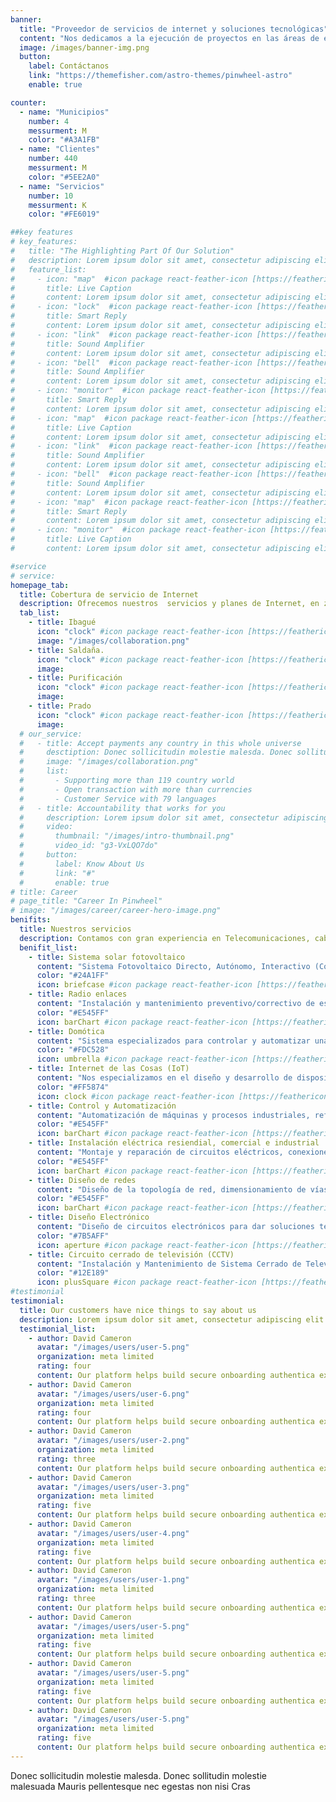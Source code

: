 ```yaml
---
banner:
  title: "Proveedor de servicios de internet y soluciones tecnológicas"
  content: "Nos dedicamos a la ejecución de proyectos en las áreas de electrónica, electricidad, Sistema Solar Fotovoltaico, sistemas y telecomunicaciones."
  image: /images/banner-img.png
  button:
    label: Contáctanos
    link: "https://themefisher.com/astro-themes/pinwheel-astro"
    enable: true

counter:
  - name: "Municipios"
    number: 4
    messurment: M
    color: "#A3A1FB"
  - name: "Clientes"
    number: 440
    messurment: M
    color: "#5EE2A0"
  - name: "Servicios"
    number: 10
    messurment: K
    color: "#FE6019"

##key features
# key_features:
#   title: "The Highlighting Part Of Our Solution"
#   description: Lorem ipsum dolor sit amet, consectetur adipiscing elit. Morbi egestas Werat viverra id et aliquet. vulputate egestas sollicitudin.
#   feature_list:
#     - icon: "map"  #icon package react-feather-icon [https://feathericons.com/]
#       title: Live Caption
#       content: Lorem ipsum dolor sit amet, consectetur adipiscing elit.
#     - icon: "lock"  #icon package react-feather-icon [https://feathericons.com/]
#       title: Smart Reply
#       content: Lorem ipsum dolor sit amet, consectetur adipiscing elit.
#     - icon: "link"  #icon package react-feather-icon [https://feathericons.com/]
#       title: Sound Amplifier
#       content: Lorem ipsum dolor sit amet, consectetur adipiscing elit.
#     - icon: "bell"  #icon package react-feather-icon [https://feathericons.com/]
#       title: Sound Amplifier
#       content: Lorem ipsum dolor sit amet, consectetur adipiscing elit.
#     - icon: "monitor"  #icon package react-feather-icon [https://feathericons.com/]
#       title: Smart Reply
#       content: Lorem ipsum dolor sit amet, consectetur adipiscing elit.
#     - icon: "map"  #icon package react-feather-icon [https://feathericons.com/]
#       title: Live Caption
#       content: Lorem ipsum dolor sit amet, consectetur adipiscing elit.
#     - icon: "link"  #icon package react-feather-icon [https://feathericons.com/]
#       title: Sound Amplifier
#       content: Lorem ipsum dolor sit amet, consectetur adipiscing elit.
#     - icon: "bell"  #icon package react-feather-icon [https://feathericons.com/]
#       title: Sound Amplifier
#       content: Lorem ipsum dolor sit amet, consectetur adipiscing elit.
#     - icon: "map"  #icon package react-feather-icon [https://feathericons.com/]
#       title: Smart Reply
#       content: Lorem ipsum dolor sit amet, consectetur adipiscing elit.
#     - icon: "monitor"  #icon package react-feather-icon [https://feathericons.com/]
#       title: Live Caption
#       content: Lorem ipsum dolor sit amet, consectetur adipiscing elit.

#service
# service:
homepage_tab:
  title: Cobertura de servicio de Internet
  description: Ofrecemos nuestros  servicios y planes de Internet, en zona urbana y rural utilizando tecnología Wi-Fi de largo alcance, por lo que la disponibilidad del servicio es del 99,5%.
  tab_list:
    - title: Ibagué
      icon: "clock" #icon package react-feather-icon [https://feathericons.com/]
      image: "/images/collaboration.png"
    - title: Saldaña.
      icon: "clock" #icon package react-feather-icon [https://feathericons.com/]
      image:
    - title: Purificación
      icon: "clock" #icon package react-feather-icon [https://feathericons.com/]
      image:
    - title: Prado
      icon: "clock" #icon package react-feather-icon [https://feathericons.com/]
      image:
  # our_service:
  #   - title: Accept payments any country in this whole universe
  #     desctiption: Donec sollicitudin molestie malesda. Donec sollitudin molestie malesuada. Mauris pellentesque nec, egestas non nisi. Cras ultricies ligula sed
  #     image: "/images/collaboration.png"
  #     list:
  #       - Supporting more than 119 country world
  #       - Open transaction with more than currencies
  #       - Customer Service with 79 languages
  #   - title: Accountability that works for you
  #     description: Lorem ipsum dolor sit amet, consectetur adipiscing elit. Morbi egestas Werat viverra id et aliquet. vulputate egestas sollicitudin.
  #     video:
  #       thumbnail: "/images/intro-thumbnail.png"
  #       video_id: "g3-VxLQO7do"
  #     button:
  #       label: Know About Us
  #       link: "#"
  #       enable: true
# title: Career
# page_title: "Career In Pinwheel"
# image: "/images/career/career-hero-image.png"
benifits:
  title: Nuestros servicios
  description: Contamos con gran experiencia en Telecomunicaciones, cableado estructurado, Seguridad electrónica (CCTV), Internet de las Cosas (IoT).Somos proveedores de Servicio de Internet (ISP) y nos especializamos en llevar Internet a zonas Rurales, con cobertura en los municipios de Ibagué, Purificación, Saldaña, Prado, Guamo, Suarez
  benifit_list:
    - title: Sistema solar fotovoltaico
      content: "Sistema Fotovoltaico Directo, Autónomo, Interactivo (Conectado a la Red) directo, Interactivo (Conectado a la Red) con respaldo de Baterías"
      color: "#24A1FF"
      icon: briefcase #icon package react-feather-icon [https://feathericons.com]
    - title: Radio enlaces
      content: "Instalación y mantenimiento preventivo/correctivo de estaciones VSAT. Radio enlaces terrestres punto a punto, punto a multipunto, y enlace Wifi."
      color: "#E545FF"
      icon: barChart #icon package react-feather-icon [https://feathericons.com]
    - title: Domótica
      content: "Sistema especializados para controlar y automatizar una vivienda o edificio. Cuenta con Sistemas de iluminación, de seguridad en el hogar, Automatización de persianas y toldos y mucho más."
      color: "#FDC528"
      icon: umbrella #icon package react-feather-icon [https://feathericons.com]
    - title: Internet de las Cosas (IoT)
      content: "Nos especializamos en el diseño y desarrollo de dispositivos que permiten conectar objetos cotidianos con el fin de controlarlos o automatizarlos y poder manipularlos de forma remota."
      color: "#FF5874"
      icon: clock #icon package react-feather-icon [https://feathericons.com]
    - title: Control y Automatización
      content: "Automatización de máquinas y procesos industriales, reformas de máquinas, diseño, armado e instalación de tableros eléctricos, control con PLC, PID y Microcontroladores programables."
      color: "#E545FF"
      icon: barChart #icon package react-feather-icon [https://feathericons.com]
    - title: Instalación eléctrica resiendial, comercial e industrial
      content: "Montaje y reparación de circuitos eléctricos, conexiones especiales, tableros de distribución de circuitos, equipos de medida, protección, SPT, control y más."
      color: "#E545FF"
      icon: barChart #icon package react-feather-icon [https://feathericons.com]
    - title: Diseño de redes
      content: "Diseño de la topología de red, dimensionamiento de vías y dispositivos que conforman la red."
      color: "#E545FF"
      icon: barChart #icon package react-feather-icon [https://feathericons.com]
    - title: Diseño Electrónico
      content: "Diseño de circuitos electrónicos para dar soluciones técnicas, al momento realizar actualizaciones, mejoras y/o modificaciones."
      color: "#7B5AFF"
      icon: aperture #icon package react-feather-icon [https://feathericons.com]
    - title: Circuito cerrado de televisión (CCTV)
      content: "Instalación y Mantenimiento de Sistema Cerrado de Televisión."
      color: "#12E189"
      icon: plusSquare #icon package react-feather-icon [https://feathericons.com]
#testimonial
testimonial:
  title: Our customers have nice things to say about us
  description: Lorem ipsum dolor sit amet, consectetur adipiscing elit. Morbi egestas Werat viverra id et aliquet. vulputate egestas sollicitudin.
  testimonial_list:
    - author: David Cameron
      avatar: "/images/users/user-5.png"
      organization: meta limited
      rating: four
      content: Our platform helps build secure onboarding authentica experiences & engage your users. We build .
    - author: David Cameron
      avatar: "/images/users/user-6.png"
      organization: meta limited
      rating: four
      content: Our platform helps build secure onboarding authentica experiences & engage your users. We build .
    - author: David Cameron
      avatar: "/images/users/user-2.png"
      organization: meta limited
      rating: three
      content: Our platform helps build secure onboarding authentica experiences & engage your users. We build .
    - author: David Cameron
      avatar: "/images/users/user-3.png"
      organization: meta limited
      rating: five
      content: Our platform helps build secure onboarding authentica experiences & engage your users. We build .
    - author: David Cameron
      avatar: "/images/users/user-4.png"
      organization: meta limited
      rating: five
      content: Our platform helps build secure onboarding authentica experiences & engage your users. We build .
    - author: David Cameron
      avatar: "/images/users/user-1.png"
      organization: meta limited
      rating: three
      content: Our platform helps build secure onboarding authentica experiences & engage your users. We build .
    - author: David Cameron
      avatar: "/images/users/user-5.png"
      organization: meta limited
      rating: five
      content: Our platform helps build secure onboarding authentica experiences & engage your users. We build .
    - author: David Cameron
      avatar: "/images/users/user-5.png"
      organization: meta limited
      rating: five
      content: Our platform helps build secure onboarding authentica experiences & engage your users. We build .
    - author: David Cameron
      avatar: "/images/users/user-5.png"
      organization: meta limited
      rating: five
      content: Our platform helps build secure onboarding authentica experiences & engage your users. We build .
---
```


Donec sollicitudin molestie malesda. Donec sollitudin molestie <br /> malesuada Mauris pellentesque nec egestas non nisi Cras

